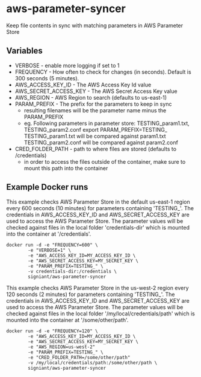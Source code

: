 # aws-parameter-syncer
Keep file contents in sync with matching parameters in AWS Parameter Store

## Variables

- VERBOSE - enable more logging if set to 1
- FREQUENCY - How often to check for changes (in seconds). Default is 300 seconds (5 minutes).
- AWS_ACCESS_KEY_ID - The AWS Access Key Id value
- AWS_SECRET_ACCESS_KEY - The AWS Secret Access Key value
- AWS_REGION - AWS Region to search (defaults to us-east-1)
- PARAM_PREFIX - The prefix for the parameters to keep in sync
    - resulting filenames will be the parameter name minus the PARAM_PREFIX
    - eg.
      Following parameters in parameter store: TESTING_param1.txt, TESTING_param2.conf
      export PARAM_PREFIX=TESTING_
      TESTING_param1.txt will be compared against param1.txt
      TESTING_param2.conf will be compared against param2.conf
- CRED_FOLDER_PATH - path to where files are stored (defaults to /credentials)
    - in order to access the files outside of the container, make sure to mount this path into the container


## Example Docker runs


This example checks AWS Parameter Store in the default us-east-1 region every 600 seconds (10 minutes)
for parameters containing 'TESTING_'. The credentials in AWS_ACCESS_KEY_ID and AWS_SECRET_ACCESS_KEY are
used to access the AWS Parameter Store. The parameter values will be checked against files in the local
folder 'credentials-dir' which is mounted into the container at '/credentials'.


````
docker run -d -e "FREQUENCY=600" \
        -e "VERBOSE=1" \
        -e "AWS_ACCESS_KEY_ID=MY_ACCESS_KEY_ID \
        -e "AWS_SECRET_ACCESS_KEY=MY_SECRET_KEY \
        -e "PARAM_PREFIX=TESTING_" \
        -v credentials-dir:/credentials \
        signiant/aws-parameter-syncer
````

This example checks AWS Parameter Store in the us-west-2 region every 120 seconds (2 minutes)
for parameters containing 'TESTING_'. The credentials in AWS_ACCESS_KEY_ID and AWS_SECRET_ACCESS_KEY are
used to access the AWS Parameter Store. The parameter values will be checked against files in the local
folder '/my/local/credentials/path' which is mounted into the container at '/some/other/path'.


````
docker run -d -e "FREQUENCY=120" \
        -e "AWS_ACCESS_KEY_ID=MY_ACCESS_KEY_ID \
        -e "AWS_SECRET_ACCESS_KEY=MY_SECRET_KEY \
        -e "AWS_REGION=us-west-2"
        -e "PARAM_PREFIX=TESTING_" \
        -e "CRED_FOLDER_PATH=/some/other/path"
        -v /my/local/credentials/path:/some/other/path \
        signiant/aws-parameter-syncer
````





